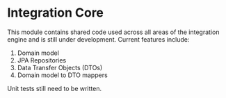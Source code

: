 # Integration Core

This module contains shared code used across all areas of the integration engine and is still under development. Current features include:

<ol>
    <li>Domain model</li>
    <li>JPA Repositories</li>
    <li>Data Transfer Objects (DTOs)</li>
    <li>Domain model to DTO mappers</li>
</ol>


Unit tests still need to be written.



